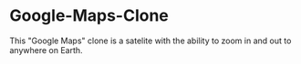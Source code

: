 # Google-Maps-Clone
This "Google Maps" clone is a satelite  with the ability to zoom in and out to anywhere on Earth.
